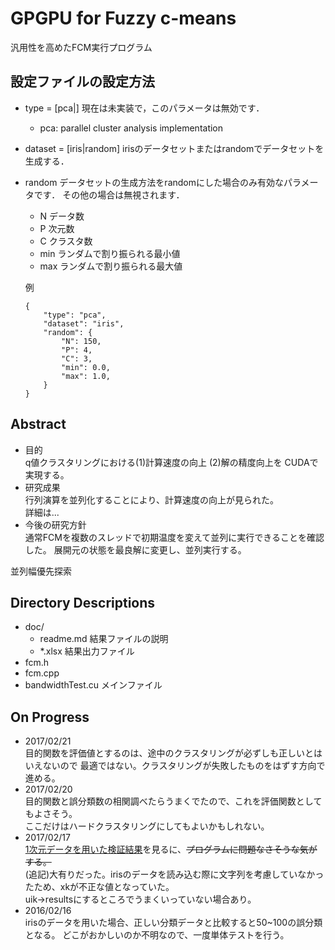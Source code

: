 # GPGPU for Fuzzy c-means
汎用性を高めたFCM実行プログラム

## 設定ファイルの設定方法
+ type = [pca|]
	現在は未実装で，このパラメータは無効です．
	+ pca: parallel cluster analysis implementation
+ dataset = [iris|random]
	irisのデータセットまたはrandomでデータセットを生成する．
+ random
	データセットの生成方法をrandomにした場合のみ有効なパラメータです．
	その他の場合は無視されます．
	+ N データ数
	+ P 次元数
	+ C クラスタ数
	+ min ランダムで割り振られる最小値
	+ max ランダムで割り振られる最大値


	例
	```
	{
		"type": "pca",
		"dataset": "iris",
		"random": {
			"N": 150,
			"P": 4,
			"C": 3,
			"min": 0.0,
			"max": 1.0,
		}
	}
	```
	




## Abstract
* 目的  
q値クラスタリングにおける(1)計算速度の向上 (2)解の精度向上を
CUDAで実現する。
* 研究成果  
行列演算を並列化することにより、計算速度の向上が見られた。  
詳細は...
* 今後の研究方針  
通常FCMを複数のスレッドで初期温度を変えて並列に実行できることを確認した。
展開元の状態を最良解に変更し、並列実行する。

並列幅優先探索


    

## Directory Descriptions
* doc/
    * readme.md 結果ファイルの説明
    * *.xlsx 結果出力ファイル
* fcm.h
* fcm.cpp
* bandwidthTest.cu メインファイル
    
## On Progress

* 2017/02/21  
目的関数を評価値とするのは、途中のクラスタリングが必ずしも正しいとはいえないので
最適ではない。クラスタリングが失敗したものをはずす方向で進める。
* 2017/02/20  
目的関数と誤分類数の相関調べたらうまくでたので、これを評価関数としてもよさそう。  
ここだけはハードクラスタリングにしてもよいかもしれない。
* 2017/02/17  
[1次元データを用いた検証結果](output_uik_2d.xlsx)を見るに、<s>プログラムに問題なさそうな気がする。</s>  
(追記)大有りだった。irisのデータを読み込む際に文字列を考慮していなかったため、xkが不正な値となっていた。  
uik→resultsにするところでうまくいっていない場合あり。
* 2016/02/16  
irisのデータを用いた場合、正しい分類データと比較すると50~100の誤分類となる。
どこがおかしいのか不明なので、一度単体テストを行う。
